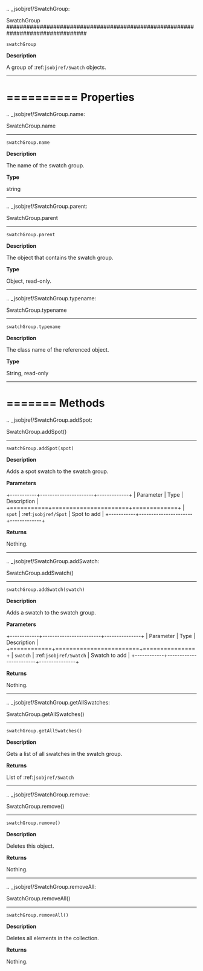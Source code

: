 .. _jsobjref/SwatchGroup:

SwatchGroup
################################################################################

``swatchGroup``

**Description**

A group of :ref:`jsobjref/Swatch` objects.

----

==========
Properties
==========

.. _jsobjref/SwatchGroup.name:

SwatchGroup.name
********************************************************************************

``swatchGroup.name``

**Description**

The name of the swatch group.

**Type**

string

----

.. _jsobjref/SwatchGroup.parent:

SwatchGroup.parent
********************************************************************************

``swatchGroup.parent``

**Description**

The object that contains the swatch group.

**Type**

Object, read-only.

----

.. _jsobjref/SwatchGroup.typename:

SwatchGroup.typename
********************************************************************************

``swatchGroup.typename``

**Description**

The class name of the referenced object.

**Type**

String, read-only

----

=======
Methods
=======

.. _jsobjref/SwatchGroup.addSpot:

SwatchGroup.addSpot()
********************************************************************************

``swatchGroup.addSpot(spot)``

**Description**

Adds a spot swatch to the swatch group.

**Parameters**

+-----------+----------------------+-------------+
| Parameter |         Type         | Description |
+===========+======================+=============+
| ``spot``  | :ref:`jsobjref/Spot` | Spot to add |
+-----------+----------------------+-------------+

**Returns**

Nothing.

----

.. _jsobjref/SwatchGroup.addSwatch:

SwatchGroup.addSwatch()
********************************************************************************

``swatchGroup.addSwatch(swatch)``

**Description**

Adds a swatch to the swatch group.

**Parameters**

+------------+------------------------+---------------+
| Parameter  |          Type          |  Description  |
+============+========================+===============+
| ``swatch`` | :ref:`jsobjref/Swatch` | Swatch to add |
+------------+------------------------+---------------+

**Returns**

Nothing.

----

.. _jsobjref/SwatchGroup.getAllSwatches:

SwatchGroup.getAllSwatches()
********************************************************************************

``swatchGroup.getAllSwatches()``

**Description**

Gets a list of all swatches in the swatch group.

**Returns**

List of :ref:`jsobjref/Swatch`

----

.. _jsobjref/SwatchGroup.remove:

SwatchGroup.remove()
********************************************************************************

``swatchGroup.remove()``

**Description**

Deletes this object.

**Returns**

Nothing.

----

.. _jsobjref/SwatchGroup.removeAll:

SwatchGroup.removeAll()
********************************************************************************

``swatchGroup.removeAll()``

**Description**

Deletes all elements in the collection.

**Returns**

Nothing.
